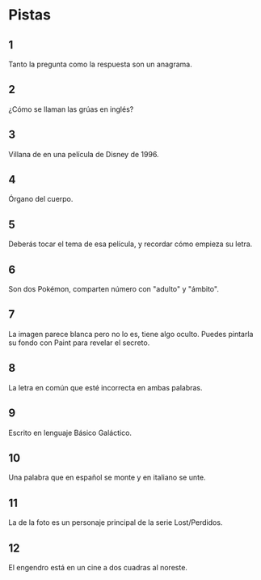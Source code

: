 # Pistas

## 1
Tanto la pregunta como la respuesta son un anagrama.
## 2
¿Cómo se llaman las grúas en inglés?
## 3
Villana de en una película de Disney de 1996.
## 4
Órgano del cuerpo.
## 5
Deberás tocar el tema de esa película, y recordar cómo empieza su letra.
## 6
Son dos Pokémon, comparten número con "adulto" y "ámbito".
## 7
La imagen parece blanca pero no lo es, tiene algo oculto. Puedes pintarla su fondo con Paint para revelar el secreto.
## 8
La letra en común que esté incorrecta en ambas palabras.
## 9
Escrito en lenguaje Básico Galáctico.
## 10
Una palabra que en español se monte y en italiano se unte.
## 11
La de la foto es un personaje principal de la serie Lost/Perdidos.
## 12
El engendro está en un cine a dos cuadras al noreste.
